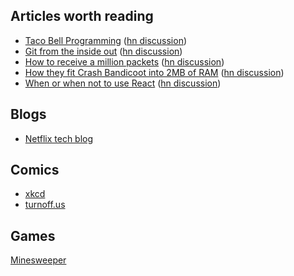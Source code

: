 Articles worth reading
----------------------
- [Taco Bell Programming](http://widgetsandshit.com/teddziuba/2010/10/taco-bell-programming.html) ([hn discussion](https://news.ycombinator.com/item?id=1818816))
- [Git from the inside out](https://codewords.recurse.com/issues/two/git-from-the-inside-out) ([hn discussion](https://news.ycombinator.com/item?id=9272249))
- [How to receive a million packets](https://blog.cloudflare.com/how-to-receive-a-million-packets/) ([hn discussion](https://news.ycombinator.com/item?id=9726185))
- [How they fit Crash Bandicoot into 2MB of RAM](https://www.quora.com/How-did-game-developers-pack-entire-games-into-so-little-memory-twenty-five-years-ago/answer/Dave-Baggett) ([hn discussion](https://news.ycombinator.com/item?id=9737156))
- [When or when not to use React](http://blog.andrewray.me/reactjs-for-stupid-people/) ([hn discussion](https://news.ycombinator.com/item?id=10068719))

Blogs
-----
- [Netflix tech blog](http://techblog.netflix.com/)

Comics
------
- [xkcd](http://xkcd.com/)
- [turnoff.us](http://turnoff.us/)

Games
-----
[Minesweeper](http://minesweeperonline.com/#150-night)
